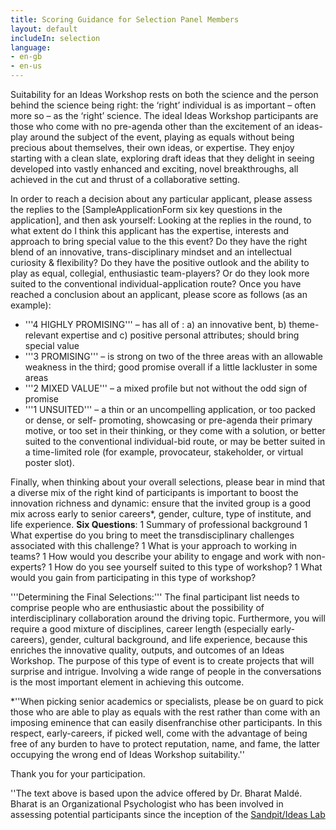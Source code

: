 ```yaml
---
title: Scoring Guidance for Selection Panel Members
layout: default
includeIn: selection
language:
- en-gb
- en-us
---
```

Suitability for an Ideas Workshop rests on both the science and the person behind the science being right: the ‘right’ individual is as important – often more so – as the ‘right’ science. The ideal Ideas Workshop participants are those who come with no pre-agenda other than the excitement of an ideas-play around the subject of the event, playing as equals without being precious about themselves, their own ideas, or expertise. They enjoy starting with a clean slate, exploring draft ideas that they delight in seeing developed into vastly enhanced and exciting, novel breakthroughs, all achieved in the cut and thrust of a collaborative setting.

In order to reach a decision about any particular applicant, please assess the replies to the [SampleApplicationForm six key questions in the application], and then ask yourself:
Looking at the replies in the round, to what extent do I think this applicant has the expertise, interests and approach to bring special value to the this event? Do they have the right blend of an innovative, trans-disciplinary mindset and an intellectual curiosity & flexibility? Do they have the positive outlook and the ability to play as equal, collegial, enthusiastic team-players? Or do they look more suited to the conventional individual-application route?
Once you have reached a conclusion about an applicant, please score as follows (as an example):
* '''4 HIGHLY PROMISING''' – has all of : a) an innovative bent, b) theme-relevant expertise and c) positive personal attributes; should bring special value
* '''3 PROMISING''' – is strong on two of the three areas with an allowable weakness in the third; good promise overall if a little lackluster in some areas
* '''2 MIXED VALUE''' – a mixed profile but not without the odd sign of promise
* '''1 UNSUITED''' – a thin or an uncompelling application, or too packed or dense, or self- promoting, showcasing or pre-agenda their primary motive, or too set in their thinking, or they come with a solution, or better suited to the conventional individual-bid route, or may be better suited in a time-limited role (for example, provocateur, stakeholder, or virtual poster slot).

Finally, when thinking about your overall selections, please bear in mind that a diverse mix of the right kind of participants is important to boost the innovation richness and dynamic: ensure that the invited group is a good mix across early to senior careers*, gender, culture, type of institute, and life experience.
__Six Questions__:
1 Summary of professional background
1 What expertise do you bring to meet the transdisciplinary challenges associated with this challenge?
1 What is your approach to working in teams?
1 How would you describe your ability to engage and work with non-experts?
1 How do you see yourself suited to this type of workshop?
1 What would you gain from participating in this type of workshop?

'''Determining the Final Selections:'''
The final participant list needs to comprise people who are enthusiastic about the possibility of interdisciplinary collaboration around the driving topic. Furthermore, you will require a good mixture of disciplines, career length (especially early-careers), gender, cultural background, and life experience, because this enriches the innovative quality, outputs, and outcomes of an Ideas Workshop. The purpose of this type of event is to create projects that will surprise and intrigue. Involving a wide range of people in the conversations is the most important element in achieving this outcome.

*''When picking senior academics or specialists, please be on guard to pick those who are able to play as equals with the rest rather than come with an imposing eminence that can easily disenfranchise other participants. In this respect, early-careers, if picked well, come with the advantage of being free of any burden to have to protect reputation, name, and fame, the latter occupying the wrong end of Ideas Workshop suitability.''

Thank you for your participation.

''The text above is based upon the advice offered by Dr. Bharat Maldé. Bharat is an Organizational Psychologist who has been involved in assessing potential participants since the inception of the [Sandpit/Ideas Lab](http://knowinnovation.com/expertise/facilitating)